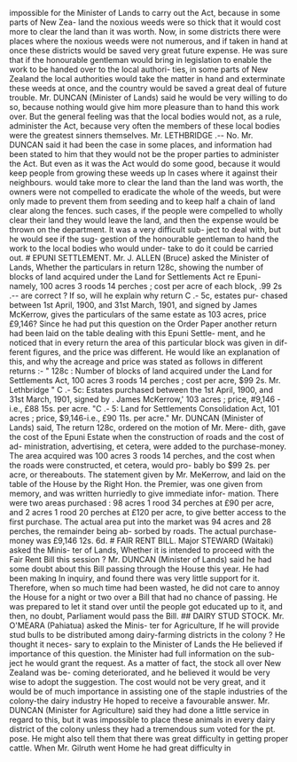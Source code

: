 impossible for the Minister of Lands to carry out the Act, because in some parts of New Zea- land the noxious weeds were so thick that it would cost more to clear the land than it was worth. Now, in some districts there were places where the noxious weeds were not numerous, and if taken in hand at once these districts would be saved very great future expense. He was sure that if the honourable gentleman would bring in legislation to enable the work to be handed over to the local authori- ties, in some parts of New Zealand the local authorities would take the matter in hand and exterminate these weeds at once, and the country would be saved a great deal of future trouble. Mr. DUNCAN (Minister of Lands) said he would be very willing to do so, because nothing would give him more pleasure than to hand this work over. But the general feeling was that the local bodies would not, as a rule, administer the Act, because very often the members of these local bodies were the greatest sinners themselves. Mr. LETHBRIDGE .-- No. Mr. DUNCAN said it had been the case in some places, and information had been stated to him that they would not be the proper parties to administer the Act. But even as it was the Act would do some good, because it would keep people from growing these weeds up In cases where it against their neighbours. would take more to clear the land than the land was worth, the owners were not compelled to eradicate the whole of the weeds, but were only made to prevent them from seeding and to keep half a chain of land clear along the fences. such cases, if the people were compelled to wholly clear their land they would leave the land, and then the expense would be thrown on the department. It was a very difficult sub- ject to deal with, but he would see if the sug- gestion of the honourable gentleman to hand the work to the local bodies who would under- take to do it could be carried out. # EPUNI SETTLEMENT. Mr. J. ALLEN (Bruce) asked the Minister of Lands, Whether the particulars in return 128c, showing the number of blocks of land acquired under the Land for Settlements Act re Epuni- namely, 100 acres 3 roods 14 perches ; cost per acre of each block, .99 2s .-- are correct ? If so, will he explain why return C .- 5c, estates pur- chased between 1st April, 1900, and 31st March, 1901, and signed by James McKerrow, gives the particulars of the same estate as 103 acres, price £9,146? Since he had put this question on the Order Paper another return had been laid on the table dealing with this Epuni Settle- ment, and he noticed that in every return the area of this particular block was given in dif- ferent figures, and the price was different. He would like an explanation of this, and why the acreage and price was stated as follows in different returns :- " 128c : Number of blocks of land acquired under the Land for Settlements Act, 100 acres 3 roods 14 perches ; cost per acre, $99 2s. Mr. Lethbridge " C .- 5c: Estates purchased between the 1st April, 1900, and 31st March, 1901, signed by . James McKerrow,' 103 acres ; price, #9,146 - i.e., £88 15s. per acre. "C .- 5: Land for Settlements Consolidation Act, 101 acres ; price, $9,146-i.e., £90 11s. per acre." Mr. DUNCAN (Minister of Lands) said, The return 128c, ordered on the motion of Mr. Mere- dith, gave the cost of the Epuni Estate when the construction of roads and the cost of ad- ministration, advertising, et cetera, were added to the purchase-money. The area acquired was 100 acres 3 roods 14 perches, and the cost when the roads were constructed, et cetera, would pro- bably bo $99 2s. per acre, or thereabouts. The statement given by Mr. MeKerrow, and laid on the table of the House by the Right Hon. the Premier, was one given from memory, and was written hurriedly to give immediate infor- mation. There were two areas purchased : 98 acres 1 rood 34 perches at £90 per acre, and 2 acres 1 rood 20 perches at £120 per acre, to give better access to the first purchase. The actual area put into the market was 94 acres and 28 perches, the remainder being ab- sorbed by roads. The actual purchase-money was £9,146 12s. 6d. # FAIR RENT BILL. Major STEWARD (Waitaki) asked the Minis- ter of Lands, Whether it is intended to proceed with the Fair Rent Bill this session ? Mr. DUNCAN (Minister of Lands) said he had some doubt about this Bill passing through the House this year. He had been making In inquiry, and found there was very little support for it. Therefore, when so much time had been wasted, he did not care to annoy the House for a night or two over a Bill that had no chance of passing. He was prepared to let it stand over until the people got educated up to it, and then, no doubt, Parliament would pass the Bill. ## DAIRY STUD STOCK. Mr. O'MEARA (Pahiatua) asked the Minis- ter for Agriculture, If he will provide stud bulls to be distributed among dairy-farming districts in the colony ? He thought it neces- sary to explain to the Minister of Lands the He believed if importance of this question. the Minister had full information on the sub- ject he would grant the request. As a matter of fact, the stock all over New Zealand was be- coming deteriorated, and he believed it would be very wise to adopt the suggestion. The cost would not be very great, and it would be of much importance in assisting one of the staple industries of the colony-the dairy industry He hoped to receive a favourable answer. Mr. DUNCAN (Minister for Agriculture) said they had done a little service in regard to this, but it was impossible to place these animals in every dairy district of the colony unless they had a tremendous sum voted for the pt. pose. He might also tell them that there was great difficulty in getting proper cattle. When Mr. Gilruth went Home he had great difficulty in 